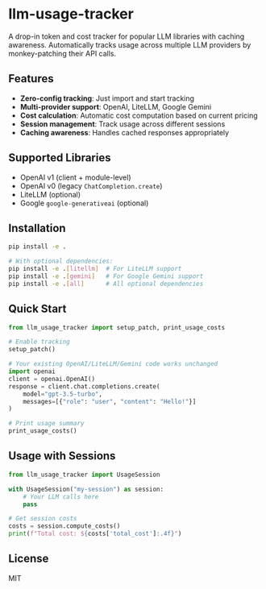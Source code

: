 # llm-usage-tracker

A drop-in token and cost tracker for popular LLM libraries with caching awareness. Automatically tracks usage across multiple LLM providers by monkey-patching their API calls.

## Features

- **Zero-config tracking**: Just import and start tracking
- **Multi-provider support**: OpenAI, LiteLLM, Google Gemini
- **Cost calculation**: Automatic cost computation based on current pricing
- **Session management**: Track usage across different sessions
- **Caching awareness**: Handles cached responses appropriately

## Supported Libraries

- OpenAI v1 (client + module-level)
- OpenAI v0 (legacy `ChatCompletion.create`)
- LiteLLM (optional)
- Google `google-generativeai` (optional)

## Installation

```bash
pip install -e .

# With optional dependencies:
pip install -e .[litellm]  # For LiteLLM support
pip install -e .[gemini]   # For Google Gemini support
pip install -e .[all]      # All optional dependencies
```

## Quick Start

```python
from llm_usage_tracker import setup_patch, print_usage_costs

# Enable tracking
setup_patch()

# Your existing OpenAI/LiteLLM/Gemini code works unchanged
import openai
client = openai.OpenAI()
response = client.chat.completions.create(
    model="gpt-3.5-turbo",
    messages=[{"role": "user", "content": "Hello!"}]
)

# Print usage summary
print_usage_costs()
```

## Usage with Sessions

```python
from llm_usage_tracker import UsageSession

with UsageSession("my-session") as session:
    # Your LLM calls here
    pass

# Get session costs
costs = session.compute_costs()
print(f"Total cost: ${costs['total_cost']:.4f}")
```

## License

MIT
